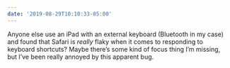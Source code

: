 ```yaml
---
date: '2019-08-29T10:10:33-05:00'
---
```

Anyone else use an iPad with an external keyboard (Bluetooth in my case) and found that Safari is *really* flaky when it comes to responding to keyboard shortcuts? Maybe there’s some kind of focus thing I’m missing, but I’ve been really annoyed by this apparent bug.
